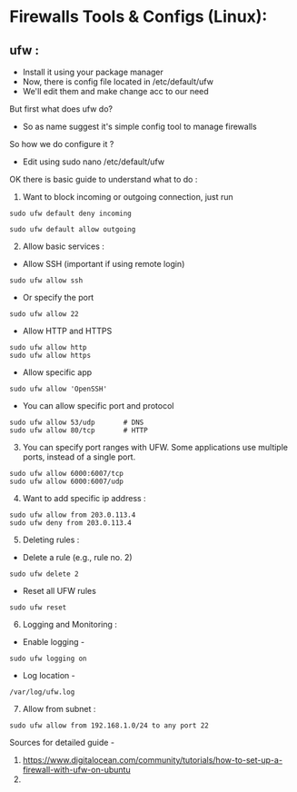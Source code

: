 # Firewalls Tools & Configs (Linux):

## ufw :

- Install it using your package manager
- Now, there is config file located in /etc/default/ufw
- We'll edit them and make change acc to our need

But first what does ufw do?
- So as name suggest it's simple config tool to manage firewalls

So how we do configure it ?
- Edit using sudo nano /etc/default/ufw

OK there is basic guide to understand what to do :

1. Want to block incoming or outgoing connection, just run 
```
sudo ufw default deny incoming
```
```
sudo ufw default allow outgoing
```

2. Allow basic services :
- Allow SSH (important if using remote login)
```
sudo ufw allow ssh
```

- Or specify the port
```
sudo ufw allow 22
```

- Allow HTTP and HTTPS
```
sudo ufw allow http
sudo ufw allow https
```
- Allow specific app
```
sudo ufw allow 'OpenSSH'
```

- You can allow specific port and protocol
```
sudo ufw allow 53/udp       # DNS
sudo ufw allow 80/tcp       # HTTP
```

3. You can specify port ranges with UFW. Some applications use multiple ports, instead of a single port.
```
sudo ufw allow 6000:6007/tcp
sudo ufw allow 6000:6007/udp
```

4. Want to add specific ip address :
``` 
sudo ufw allow from 203.0.113.4
sudo ufw deny from 203.0.113.4
```


5. Deleting rules :

- Delete a rule (e.g., rule no. 2)
```
sudo ufw delete 2
```
- Reset all UFW rules
```
sudo ufw reset
```


6. Logging and Monitoring :

- Enable logging -
```
sudo ufw logging on
```

- Log location -
```
/var/log/ufw.log
```

7. Allow from subnet :
```
sudo ufw allow from 192.168.1.0/24 to any port 22
```

Sources for detailed guide -
1. https://www.digitalocean.com/community/tutorials/how-to-set-up-a-firewall-with-ufw-on-ubuntu
2. 